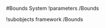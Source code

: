 <!-- MOOSE System Documentation Stub: Remove this when content is added. -->
#Bounds System
!parameters /Bounds

!subobjects framework /Bounds

